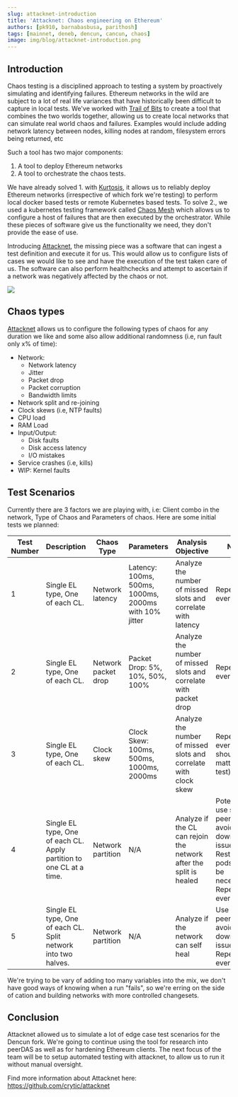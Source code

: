 ```yaml
---
slug: attacknet-introduction
title: 'Attacknet: Chaos engineering on Ethereum'
authors: [pk910, barnabasbusa, parithosh]
tags: [mainnet, deneb, dencun, cancun, chaos]
image: img/blog/attacknet-introduction.png
---
```


## Introduction
Chaos testing is a disciplined approach to testing a system by proactively simulating and identifying failures. Ethereum networks in the wild are subject to a lot of real life variances that have historically been difficult to capture in local tests. We've worked with [Trail of Bits](https://www.trailofbits.com/) to create a tool that combines the two worlds together, allowing us to create local networks that can simulate real world chaos and failures. Examples would include adding network latency between nodes,  killing nodes at random, filesystem errors being returned, etc

Such a tool has two major components: 
  1. A tool to deploy Ethereum networks 
  2. A tool to orchestrate the chaos tests. 

We have already solved 1. with [Kurtosis](https://github.com/kurtosis-tech/ethereum-package), it allows us to reliably deploy Ethereum networks (irrespective of which fork we're testing) to perform local docker based tests or remote Kubernetes based tests.  To solve 2., we used a kubernetes testing framework called [Chaos Mesh](https://chaos-mesh.org/) which allows us to configure a host of failures that are then executed by the orchestrator. While these pieces of software give us the functionality we need, they don't provide the ease of use.

Introducing [Attacknet](https://github.com/crytic/attacknet), the missing piece was a software that can ingest a test definition and execute it for us. This would allow us to configure lists of cases we would like to see and have the execution of the test taken care of us. The software can also perform healthchecks and attempt to ascertain if a network was negatively affected by the chaos or not. 

<img src="/img/blog/attacknet_diagram.png" />

## Chaos types

[Attacknet](https://github.com/crytic/attacknet) allows us to configure the following types of chaos for any duration we like and some also allow additional randomness (i.e, run fault only x% of time):
- Network: 
    * Network latency
    * Jitter 
    * Packet drop
    * Packet corruption
    * Bandwidth limits
- Network split and re-joining
- Clock skews (i.e, NTP faults)
- CPU load
- RAM Load
- Input/Output: 
    * Disk faults 
    * Disk access latency
    * I/O mistakes 
- Service crashes (i.e, kills)
- WIP: Kernel faults 

## Test Scenarios
Currently there are 3 factors we are playing with, i.e: Client combo in the network, Type of Chaos and Parameters of chaos. Here are some initial tests we planned:

| Test Number | Description                        | Chaos Type              | Parameters                                               | Analysis Objective                                           | Notes                                                                                     |
|-------------|------------------------------------|-------------------------|----------------------------------------------------------|--------------------------------------------------------------|-------------------------------------------------------------------------------------------|
| 1           | Single EL type, One of each CL.    | Network latency         | Latency: 100ms, 500ms, 1000ms, 2000ms with 10% jitter    | Analyze the number of missed slots and correlate with latency | Repeat with every EL                                                                      |
| 2           | Single EL type, One of each CL.    | Network packet drop     | Packet Drop: 5%, 10%, 50%, 100%                          | Analyze the number of missed slots and correlate with packet drop | Repeat with every EL                                                                      |
| 3           | Single EL type, One of each CL.    | Clock skew              | Clock Skew: 100ms, 500ms, 1000ms, 2000ms                 | Analyze the number of missed slots and correlate with clock skew | Repeat with every EL (EL shouldn’t matter in this test)                                  |
| 4           | Single EL type, One of each CL. Apply partition to one CL at a time.    | Network partition       | N/A                                                      | Analyze if the CL can rejoin the network after the split is healed | Potentially use static peers to avoid downscoring issues. Restart of pods might be necessary. Repeat for every EL. |
| 5           | Single EL type, One of each CL. Split network into two halves.    | Network partition       | N/A                                                      | Analyze if the network can self heal                          | Use static peers to avoid downscoring issues. Repeat for every EL.                        |


We're trying to be vary of adding too many variables into the mix, we don't have good ways of knowing when a run "fails", so we're erring on the side of cation and building networks with more controlled changesets.

## Conclusion
Attacknet allowed us to simulate a lot of edge case test scenarios for the Dencun fork. We're going to continue using the tool for research into peerDAS as well as for hardening Ethereum clients. The next focus of the team will be to setup automated testing with attacknet, to allow us to run it without manual oversight. 

Find more information about Attacknet here: https://github.com/crytic/attacknet
